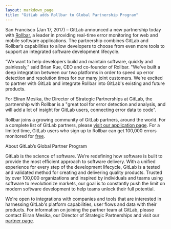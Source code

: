 ```yaml
---
layout: markdown_page
title: "GitLab adds Rollbar to Global Partnership Program"
---
```


San Francisco (Jan 17, 2017) – GitLab announced a new partnership today with [Rollbar](https://rollbar.com/), a leader in providing real-time error monitoring for web and mobile software applications. The partnership combines GitLab and Rollbar’s capabilities to allow developers to choose from even more tools to support an integrated software development lifecycle.

“We want to help developers build and maintain software, quickly and painlessly,” said Brian Rue, CEO and co-founder of Rollbar. "We've built a deep integration between our two platforms in order to speed up error detection and resolution times for our many joint customers. We're excited to partner with GitLab and integrate Rollbar into GitLab's existing and future products.

For Eliran Mesika, the Director of Strategic Partnerships at GitLab, the partnership with Rollbar is a "great tool for error detection and analysis, and will add a lot of insight for GitLab users, connecting error data to code".

Rollbar joins a growing community of GitLab partners, around the world. For a complete list of GitLab partners, please [visit our application page](https://about.gitlab.com/applications/). For a limited time, GitLab users who sign up to Rollbar can get 100,000 errors monitored for [free](https://rollbar.com/gitlabs).

About GitLab’s Global Partner Program
 
GitLab is the science of software. We’re redefining how software is built to provide the most efficient approach to software delivery. With a unified experience for every step of the development lifecycle, GitLab is a tested and validated method for creating and delivering quality products. Trusted by over 100,000 organizations and inspired by individuals and teams using software to revolutionize markets, our goal is to constantly push the limit on modern software development to help teams unlock their full potential. 
 
We're open to integrations with companies and tools that are interested in harnessing GitLab's platform capabilities, user flows and data with their products. For information on joining the partner team at GitLab, please contact Eliran Mesika, our Director of Strategic Partnerships and visit our [partner page](https://about.gitlab.com/partners/).
